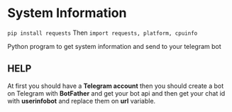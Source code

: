 # System Information
`pip install requests`
Then
`import requests, platform, cpuinfo`

Python program to get system information and send to your telegram bot

## HELP
At first you should have a **Telegram account** then you should create a bot on Telegram with **BotFather** and get your bot api and then get your chat id with **userinfobot** and replace them on **url** variable.
